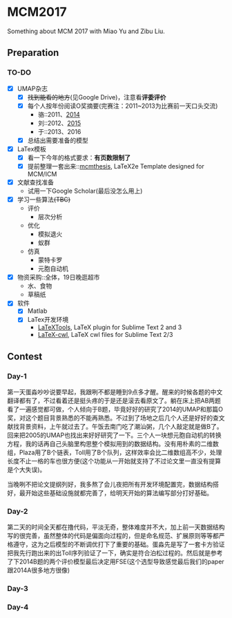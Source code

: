# MCM2017
Something about MCM 2017 with Miao Yu and Zibu Liu.

## Preparation

### TO-DO
- [x] UMAP杂志
  - [x] ~~找到能看的地方~~(见Google Drive)，注意看**评委评价**
  - [x] 每个人按年份阅读O奖摘要(完赛注：2011~2013为比赛前一天口头交流)
    - 骆::2011、[2014](preparation/summary-of-outstandings/2014.md)
    - 刘::2012、[2015](preparation/summary-of-outstandings/2015.md)
    - 于::2013、2016
  - [x] 总结出需要准备的模型
- [x] LaTex模板
  - [x] 看一下今年的格式要求：**有页数限制了**
  - [x] 提前整理一套出来::[mcmthesis](https://github.com/Liam0205/mcmthesis), LaTeX2e Template designed for MCM/ICM
- [x] 文献查找准备
  - 试用一下Google Scholar(最后没怎么用上)
- [x] 学习一些算法~~(TBC)~~
  - 评价
    - 层次分析
  - 优化
    - 模拟退火
    - 蚁群
  - 仿真
    - 蒙特卡罗
    - 元胞自动机
- [x] 物资采购::全体，19日晚逛超市
  - 水、食物
  - 草稿纸
- [x] 软件
  - [x] Matlab
  - [x] LaTex开发环境
    - [LaTeXTools](https://github.com/SublimeText/LaTeXTools), LaTeX plugin for Sublime Text 2 and 3
    - [LaTeX-cwl](https://github.com/LaTeXing/LaTeX-cwl), LaTeX cwl files for Sublime Text 2/3

## Contest

### Day-1

第一天蛋淼吵吵说要早起，我跟咧不都是睡到9点多才醒。醒来的时候各题的中文翻译都有了，不过看着还是挺头疼的于是还是滚去看原文了。躺在床上把AB两题看了一遍感觉都可做，个人倾向于B题，毕竟好好的研究了2014的UMAP和那篇O奖，对这个题目背景熟悉的不能再熟悉。不过到了场地之后几个人还是好好的查文献找背景资料，上午就过去了。午饭去南门吃了潮汕粥，几个人敲定就是做B了。回来把2005的UMAP也找出来好好研究了一下。三个人一块想元胞自动机的转换方程，我的话再自己头脑里构思整个模拟用到的数据结构。没有用朴素的二维数组，Plaza用了B个链表，Toll用了B个队列，这样效率会比二维数组高不少，处理长度不止一格的车也很方便(这个功能从一开始就支持了不过论文里一直没有提算是个大失误)。

当晚咧不把论文提纲列好，我多熬了会儿夜把所有开发环境配置完，数据结构搭好，最开始这些基础设施就都完善了，给明天开始的算法编写部分打好基础。

### Day-2

第二天的时间全天都在撸代码，平淡无奇，整体难度并不大，加上前一天数据结构写的很完善，虽然整体的代码是偏面向过程的，但是命名规范、扩展原则等等都严格遵守，这为之后模型的不断调优打下了重要的基础。蛋淼先是写了一套卡方验证把我先行跑出来的出Toll序列验证了一下，确实是符合泊松过程的。然后就是参考了下2014B题的两个评价模型最后决定用FSE(这个选型导致感觉最后我们的paper跟2014A很多地方很像)

### Day-3

### Day-4